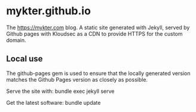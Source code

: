 # mykter.github.io
The https://mykter.com blog. A static site generated with Jekyll, served by Github pages with Kloudsec as a CDN to provide HTTPS for the custom domain.

## Local use
The github-pages gem is used to ensure that the locally generated version matches the Github Pages version as closely as possible.

Serve the site with:
    bundle exec jekyll serve

Get the latest software:
    bundle update
